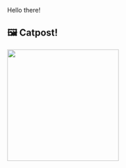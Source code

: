 Hello there!



## 🖼️ Catpost!

<sub>
    <img src="https://cdn2.thecatapi.com/images/yJIPkl___.jpg" height="256">
</sub>

